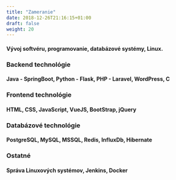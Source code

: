 ```yaml
---
title: "Zameranie"
date: 2018-12-26T21:16:15+01:00
draft: false
weight: 20
---
```


<h4>Vývoj softvéru, programovanie, databázové systémy, Linux.</h4>

<h3>Backend technológie</h3>
<h4>Java - SpringBoot, Python - Flask, PHP - Laravel, WordPress, C</h4>

<h3>Frontend technológie</h3>
<h4>HTML, CSS, JavaScript, VueJS, BootStrap, jQuery</h4>

<h3>Databázové technológie</h3>
<h4>PostgreSQL, MySQL, MSSQL, Redis, InfluxDb, Hibernate</h4>

<h3>Ostatné</h3>
<h4>Správa Linuxových systémov, Jenkins, Docker</h4>

